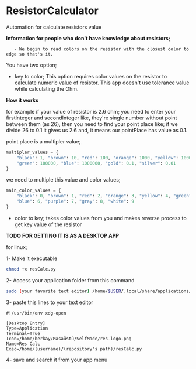 # ResistorCalculator

Automation for calculate resistors value

**Information for people who don't have knowledge about resistors;**
       
       - We begin to read colors on the resistor with the closest color to edge so that's it.

You have two option;

- key to color;
This option requires color values on the resistor to calculate numeric value of resistor. This app doesn't use tolerance value while calculating the Ohm.

        
**How it works**


for example if your value of resistor is 2.6 ohm;
  you need to enter your firstInteger and secondInteger like, 
  they're single number without point between them (as 26),
  then you need to find your point place like;
  if we divide 26 to 0.1 it gives us 2.6 and,
  it means our pointPlace has value as 0.1.
  

point place is a multipler value;
```py
multipler_values = {
    "black": 1, "brown": 10, "red": 100, "orange": 1000, "yellow": 10000,
    "green": 100000, "blue": 1000000, "gold": 0.1, "silver": 0.01
}
```

we need to multiple this value and color values;
```py
main_color_values = {
    "black": 0, "brown": 1, "red": 2, "orange": 3, "yellow": 4, "green": 5,
    "blue": 6, "purple": 7, "gray": 8, "white": 9
}
```


- color to key;
        takes color values from you and makes reverse process to get key value of the resistor


**TODO FOR GETTING IT IS AS A DESKTOP APP**


for linux;


1- Make it executable 

```sh
chmod +x resCalc.py
```

2- Access your application folder from this command


```sh
sudo (your favorite text editor) /home/$USER/.local/share/applications/resCalc.desktop
```
3- paste this lines to your text editor
```vim
#!/usr/bin/env xdg-open

[Desktop Entry]
Type=Application
Terminal=True
Icon=/home/berkay/Masaüstü/SelfMade/res-logo.png
Name=Res Calc
Exec=/home/(username)/(repository's path)/resCalc.py
```
4- save and search it from your app menu
